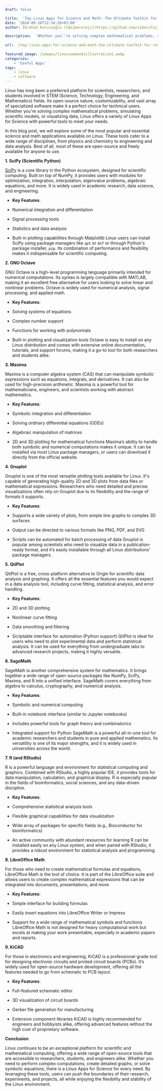 ```yaml
---
draft: false

title:  'Top Linux Apps for Science and Math: The Ultimate Toolkit for Researchers and Students'
date: '2024-09-26T12:34:26+03:00'
author: İbrahim Korucuoğlu ([@siberoloji](https://github.com/siberoloji))

description:  'Whether you''re solving complex mathematical problems, simulating scientific models, or visualizing data, Linux offers a variety of Linux Apps for Science with powerful tools to meet your needs.' 
 
url:  /top-linux-apps-for-science-and-math-the-ultimate-toolkit-for-researchers-and-students/
 
featured_image: /images/linuxcommandsillustration1.webp
categories:
    - 'Useful Apps'
tags:
    - linux
    - software
---
```

Linux has long been a preferred platform for scientists, researchers, and students involved in STEM (Science, Technology, Engineering, and Mathematics) fields. Its open-source nature, customizability, and vast array of specialized software make it a perfect choice for technical users. Whether you're solving complex mathematical problems, simulating scientific models, or visualizing data, Linux offers a variety of Linux Apps for Science with powerful tools to meet your needs.

In this blog post, we will explore some of the most popular and essential science and math applications available on Linux. These tools cater to a wide range of disciplines, from physics and chemistry to engineering and data analysis. Best of all, most of these are open-source and freely available for anyone to use.

**1. SciPy (Scientific Python)**

<a href="https://www.siberoloji.com/scipy-the-powerhouse-for-scientific-computing-in-python/" target="_blank" rel="noopener" title="">SciPy</a> is a core library in the Python ecosystem, designed for scientific computing. Built on top of NumPy, it provides users with modules for optimization, integration, interpolation, eigenvalue problems, algebraic equations, and more. It is widely used in academic research, data science, and engineering.
* **Key Features**:

* Numerical integration and differentiation

* Signal processing tools

* Statistics and data analysis

* Built-in plotting capabilities through Matplotlib
Linux users can install SciPy using package managers like `apt` or `dnf` or through Python's package installer, `pip`. Its combination of performance and flexibility makes it indispensable for scientific computing.

**2. GNU Octave**

GNU Octave is a high-level programming language primarily intended for numerical computations. Its syntax is largely compatible with MATLAB, making it an excellent free alternative for users looking to solve linear and nonlinear problems. Octave is widely used for numerical analysis, signal processing, and applied math.
* **Key Features**:

* Solving systems of equations

* Complex number support

* Functions for working with polynomials

* Built-in plotting and visualization tools
Octave is easy to install on any Linux distribution and comes with extensive online documentation, tutorials, and support forums, making it a go-to tool for both researchers and students alike.

**3. Maxima**

Maxima is a computer algebra system (CAS) that can manipulate symbolic expressions such as equations, integrals, and derivatives. It can also be used for high-precision arithmetic. Maxima is a powerful tool for mathematicians, engineers, and scientists working with abstract mathematics.
* **Key Features**:

* Symbolic integration and differentiation

* Solving ordinary differential equations (ODEs)

* Algebraic manipulation of matrices

* 2D and 3D plotting for mathematical functions
Maxima’s ability to handle both symbolic and numerical computations makes it unique. It can be installed via most Linux package managers, or users can download it directly from the official website.

**4. Gnuplot**

Gnuplot is one of the most versatile plotting tools available for Linux. It's capable of generating high-quality 2D and 3D plots from data files or mathematical expressions. Researchers who need detailed and precise visualizations often rely on Gnuplot due to its flexibility and the range of formats it supports.
* **Key Features**:

* Supports a wide variety of plots, from simple line graphs to complex 3D surfaces

* Output can be directed to various formats like PNG, PDF, and SVG

* Scripts can be automated for batch processing of data
Gnuplot is popular among scientists who need to visualize data in a publication-ready format, and it’s easily installable through all Linux distributions' package managers.

**5. QtiPlot**

QtiPlot is a free, cross-platform alternative to Origin for scientific data analysis and graphing. It offers all the essential features you would expect in a data analysis tool, including curve fitting, statistical analysis, and error handling.
* **Key Features**:

* 2D and 3D plotting

* Nonlinear curve fitting

* Data smoothing and filtering

* Scriptable interface for automation (Python support)
QtiPlot is ideal for users who need to plot experimental data and perform statistical analysis. It can be used for everything from undergraduate labs to advanced research projects, making it highly versatile.

**6. SageMath**

SageMath is another comprehensive system for mathematics. It brings together a wide range of open-source packages like NumPy, SciPy, Maxima, and R into a unified interface. SageMath covers everything from algebra to calculus, cryptography, and numerical analysis.
* **Key Features**:

* Symbolic and numerical computing

* Built-in notebook interface (similar to Jupyter notebooks)

* Includes powerful tools for graph theory and combinatorics

* Integrated support for Python
SageMath is a powerful all-in-one tool for academic researchers and students in pure and applied mathematics. Its versatility is one of its major strengths, and it is widely used in universities across the world.

**7. R (and RStudio)**

R is a powerful language and environment for statistical computing and graphics. Combined with RStudio, a highly popular IDE, it provides tools for data manipulation, calculation, and graphical display. R is especially popular in the fields of bioinformatics, social sciences, and any data-driven discipline.
* **Key Features**:

* Comprehensive statistical analysis tools

* Flexible graphical capabilities for data visualization

* Wide array of packages for specific fields (e.g., Bioconductor for bioinformatics)

* An active community with abundant resources for learning
R can be installed easily on any Linux system, and when paired with RStudio, it provides a robust environment for statistical analysis and programming.

**8. LibreOffice Math**

For those who need to create mathematical formulas and equations, LibreOffice Math is the tool of choice. It is part of the LibreOffice suite and allows users to create complex mathematical expressions that can be integrated into documents, presentations, and more.
* **Key Features**:

* Simple interface for building formulas

* Easily insert equations into LibreOffice Writer or Impress

* Support for a wide range of mathematical symbols and functions
LibreOffice Math is not designed for heavy computational work but excels at making your work presentable, especially in academic papers and reports.

**9. KiCAD**

For those in electronics and engineering, KiCAD is a professional-grade tool for designing electronic circuits and printed circuit boards (PCBs). It’s widely used for open-source hardware development, offering all the features needed to go from schematic to PCB layout.
* **Key Features**:

* Full-featured schematic editor

* 3D visualization of circuit boards

* Gerber file generation for manufacturing

* Extensive component libraries
KiCAD is highly recommended for engineers and hobbyists alike, offering advanced features without the high cost of proprietary software.

**Conclusion**

Linux continues to be an exceptional platform for scientific and mathematical computing, offering a wide range of open-source tools that are accessible to researchers, students, and engineers alike. Whether you need to perform complex computations, create detailed graphs, or solve symbolic equations, there is a Linux Apps for Science for every need. By leveraging these tools, users can push the boundaries of their research, experiments, and projects, all while enjoying the flexibility and stability of the Linux environment.
